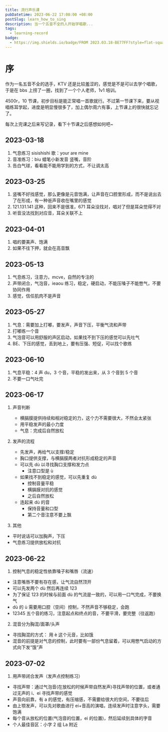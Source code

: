 ```yaml
---
title: 流行声乐课
pubDatetime: 2023-06-22 17:00:00 +08:00
postSlug: learn_how_to_sing
description: 当一个五音不全的人开始学唱歌...
tags:
  - learning-record
badge:
  - https://img.shields.io/badge/FROM 2023.03.18-BE77FF?style=flat-square&logo=
---
```


# 序

作为一名五音不全的选手，KTV 还是比较羞涩的，感觉是不是可以去学个唱歌，于是在 bbs 上捞了一圈，找到了一个个人老师，1v1 培训。

4500r，10 节课，初步目标是能正常唱一首歌就行。不过第一节课下来，要从视唱练耳学起，进度是明显慢很多了，加上偶尔周六有事，上节课上的很快就忘记了。

每次上完课之后来写记录，看下十节课之后感想如何吧~

## 2023-03-18

1. 气息练习 sisishishi 歌：your are mine
2. 音准练习：biu 蜡笔小新发音 竖嘴，音阶
3. 告白气球，看看能不能用学到的方式，不让调太高

## 2023-03-25

1. 竖嘴不好找感觉，那么更像是元音饱满，让声音在口腔里形成，而不是说出去了在形成，有一种爸声音收在嘴里的感觉
2. 121.131.141 这种，回来不是很准，671 耳朵没找对，唱对了但是耳朵觉得不对
3. 听音没法找到对应音，耳朵关联不上

## 2023-04-01

1. 唱的要美声、饱满
2. 如果不往下押，就会在高音飘

## 2023-05-13

1. 气息练习，注意力，mcve，自然的专注的
2. 声带闭合，气泡音，ieaou 练习，稳定，硬启动，不能压嗓子不能憋气，不要协同作用
3. 感觉，信任肌肉不是声音

## 2023-05-27

1. 气息：需要加上打嘟，要发声，声音下压，平衡气流和声带
2. 打嘟练一个音
3. 气泡音可以用舒服的声区启动，如果找不到下压的感觉可以先吐气
4. BE、下压的感觉，丢到地上，要有压强、短促，可以找个歌练

## 2023-06-10

1. 气息平稳：4 声 du，3 个音，平稳的发出来，从 3 个音到 5 个音
2. 不要一口气吐完

## 2023-06-17

1. 声音判断

   - 横膈膜提供持续和相对稳定的力，这个力不需要很大，不然会太紧张
   - 用平稳发声的最小力度
   - 气息：完成后自然放松

2. 发声的流程
   - 先发声，再给气以支撑/稳定
   - 胸口提供支撑，与横膈膜两者对抗形成稳定的声音
   - 可以先 dù 以寻找胸口支撑和发力点
     - 注意口型是 ù
   - 如果找不到稳定的感觉，可以先重复 dù
     - 控制音量平稳
     - 横膈膜对抗的感觉
     - 之后自然放松
   - 连起来 dù 的音
     - 保持音量和口型
     - 第二个音注意不要上飘
3. 其他

- 平时说话可以加胸声，下压
- 气息练习提供放松和对抗

## 2023-06-22

1. 控制气息的稳定性依靠嗓子和嘴唇（流速）

- 注意嘴唇不要有存在感，让气流自然顶开
- 可以先发两个 dù 然后再连续 123
- 为了保证 123 的时候与前面 dù 的气流是一致的，可以用一口气完成，不要换气
- dù 的 ù 需要用口腔（空间）控制，不然声音不够稳定，会跑
- 12345 五个音的练习，注意起点和终点的音，不要平滑，要完整（往返跑）

2. 混音分为胸混/面罩/头声

- 寻找胸混的方式： 用 è 这个元音，比如饿
- 混音的前提是对气息的控制，此时要有一部份气息留着，可以用憋气启动的方式向下发“饿”声

## 2023-07-02

1. 用声带闭合发声（发声点控制练习）

- 寻找声带：通过气泡音(在放松的时候声带自然发声)寻找声带的位置，或者通过无声的 i、ei 寻找声带的感觉
- 声音向前靠，有 a 的感觉，有压缩感，不需要给很大的空间，不要往后
- 由上颚发声，可以先对歌曲进行 ei+音高的演唱，连续发声时注意字头，需要饱满
- 每个音从放松的位置(气泡音的位置，ei 的位置)，然后延续到具体的字音
- 个人最佳音区：小字 2 组 La 附近
